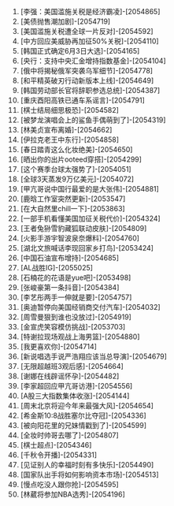 
1. [李强：美国滥施关税是经济霸凌]-[2054865]
1. [美债抛售潮加剧]-[2054719]
1. [美国滥施关税遭全球一片反对]-[2054592]
1. [中方回应美威胁再加征50%关税]-[2054110]
1. [韩国正式确定6月3日大选]-[2054165]
1. [央行：支持中央汇金增持指数基金]-[2054104]
1. [俄中将揭秘俄军突袭乌军细节]-[2054778]
1. [和平精英破刃行动新版本上线]-[2054649]
1. [韩国劳动部长官将辞职参选总统]-[2054387]
1. [重庆酉阳高铁已通车系谣言]-[2054791]
1. [棋士结局细思极恐]-[2054582]
1. [被梦龙演唱会上的鲨鱼手偶萌到了]-[2054319]
1. [林美贞宣布离婚]-[2054662]
1. [伊拉克老王中东行]-[2054858]
1. [春日踏青这么化妆绝美]-[2054650]
1. [晒出你的出片ooteed穿搭]-[2054299]
1. [这个赛季台球太强势了]-[2054051]
1. [全球3天蒸发9万亿美元]-[2054072]
1. [甲亢哥说中国行最爱的是大张伟]-[2054881]
1. [鹿晗工作室突然更新]-[2053547]
1. [在大自然里chill一下]-[2053863]
1. [一部手机看懂美国加征关税代价]-[2054324]
1. [王者兔狲雪豹藏狐联动皮肤]-[2054809]
1. [火影手游宇智波泉奈爆料]-[2054760]
1. [湖北文旅喊话李现回家乡打鸟]-[2053424]
1. [中国石油宣布增持]-[2054685]
1. [AL战胜IG]-[2055025]
1. [石楠花的花语是yue吧]-[2053498]
1. [张峻豪第一条抖音]-[2054384]
1. [李艺彤两手一伸就是要]-[2054757]
1. [奥迪暂停向美国经销商交付汽车]-[2054032]
1. [周雪曼狠到谁也没放过]-[2054919]
1. [金宣虎笑容模仿挑战]-[2053703]
1. [特谢拉现场观战上海男篮]-[2054880]
1. [我更喜欢你]-[2054714]
1. [新说唱选手说严浩翔应该当总导演]-[2054679]
1. [无限超越班3观后感]-[2054664]
1. [谢娜在线辟谣怀孕]-[2054482]
1. [李家超回应甲亢哥访港]-[2054556]
1. [A股三大指数集体收涨]-[2054144]
1. [周末北京将迎今年来最强大风]-[2054654]
1. [希金斯10:8战胜塞尔比夺冠]-[2054336]
1. [被向阳花里的兄妹情戳到了]-[2054599]
1. [全妆时帅哥去哪了]-[2054807]
1. [棋士超点]-[2054346]
1. [千秋令开播]-[2054331]
1. [见证别人的幸福时刻有多快乐]-[2054490]
1. [国家队出手将如何影响资本市场]-[2054513]
1. [慢点吃没人跟你抢]-[2054595]
1. [林葳将参加NBA选秀]-[2054196]